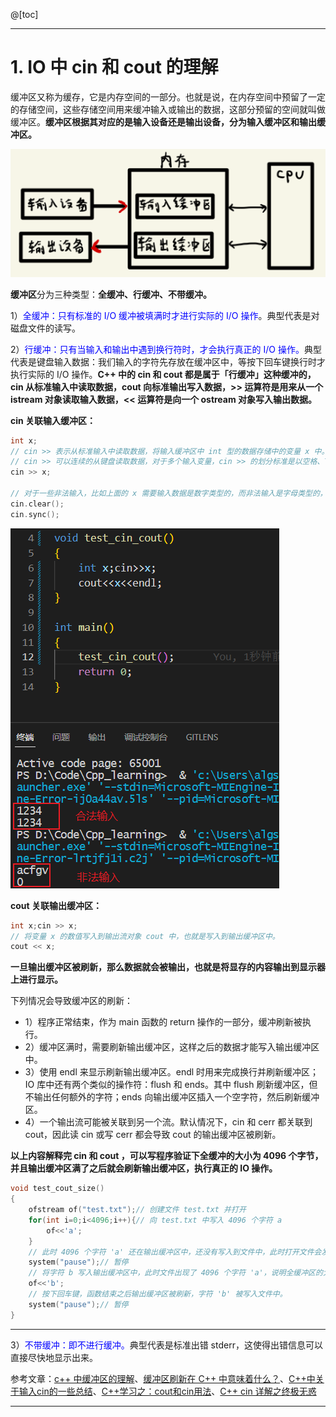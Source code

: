 @[toc]

***

# 1. IO 中 cin 和 cout 的理解

缓冲区又称为缓存，它是内存空间的一部分。也就是说，在内存空间中预留了一定的存储空间，这些存储空间用来缓冲输入或输出的数据，这部分预留的空间就叫做缓冲区。**缓冲区根据其对应的是输入设备还是输出设备，分为输入缓冲区和输出缓冲区。**

![image-20230313151057935](Image/IO.png)

**缓冲区**分为三种类型：**全缓冲、行缓冲、不带缓冲。**

1）<font color=blue>全缓冲：只有标准的 I/O 缓冲被填满时才进行实际的 I/O 操作</font>。典型代表是对磁盘文件的读写。

2）<font color=blue>行缓冲：只有当输入和输出中遇到换行符时，才会执行真正的 I/O 操作。</font>典型代表是键盘输入数据：我们输入的字符先存放在缓冲区中，等按下回车键换行时才执行实际的 I/O 操作。**C++ 中的 cin 和 cout 都是属于「行缓冲」这种缓冲的，cin 从标准输入中读取数据，cout 向标准输出写入数据，>> 运算符是用来从一个 istream 对象读取输入数据，<< 运算符是向一个 ostream 对象写入输出数据。** 

**cin 关联输入缓冲区：**

```c++
int x;
// cin >> 表示从标准输入中读取数据，将输入缓冲区中 int 型的数据存储中的变量 x 中。
// cin >> 可以连续的从键盘读取数据，对于多个输入变量，cin >> 的划分标准是以空格、Tab或者换行符作为分隔符或者结束符的。
cin >> x;

// 对于一些非法输入，比如上面的 x 需要输入数据是数字类型的，而非法输入是字母类型的，那么就会造成程序错误，使用清空输入缓冲区来消除错误。
cin.clear();
cin.sync();
```

![image-20230313155609116](Image/cin.png)

**cout 关联输出缓冲区：**

```c++
int x;cin >> x;
// 将变量 x 的数值写入到输出流对象 cout 中，也就是写入到输出缓冲区中。
cout << x;
```

**一旦输出缓冲区被刷新，那么数据就会被输出，也就是将显存的内容输出到显示器上进行显示。**

下列情况会导致缓冲区的刷新：

* 1）程序正常结束，作为 main 函数的 return 操作的一部分，缓冲刷新被执行。
* 2）缓冲区满时，需要刷新输出缓冲区，这样之后的数据才能写入输出缓冲区中。
* 3）使用 endl 来显示刷新输出缓冲区。endl 时用来完成换行并刷新缓冲区；IO 库中还有两个类似的操作符：flush 和 ends。其中 flush 刷新缓冲区，但不输出任何额外的字符；ends 向输出缓冲区插入一个空字符，然后刷新缓冲区。
* 4）一个输出流可能被关联到另一个流。默认情况下，cin 和 cerr 都关联到 cout，因此读 cin 或写 cerr 都会导致 cout 的输出缓冲区被刷新。

**以上内容解释完 cin 和 cout ，可以写程序验证下全缓冲的大小为 4096 个字节，并且输出缓冲区满了之后就会刷新输出缓冲区，执行真正的 IO 操作。**

```cpp
void test_cout_size()
{
    ofstream of("test.txt");// 创建文件 test.txt 并打开
    for(int i=0;i<4096;i++){// 向 test.txt 中写入 4096 个字符 a  
        of<<'a';
    }
    // 此时 4096 个字符 'a' 还在输出缓冲区中，还没有写入到文件中，此时打开文件会发现是空的
    system("pause");// 暂停
    // 将字符 b 写入输出缓冲区中，此时文件出现了 4096 个字符 'a'，说明全缓冲区的大小为 4K，输出缓冲区满了之后执行了 IO 操作，字符 'a' 被写入到文件中了。而此时字符 'b' 还在缓冲区中。
    of<<'b';
    // 按下回车键，函数结束之后输出缓冲区被刷新，字符 'b' 被写入文件中。
    system("pause");// 暂停
}
```

****

3）<font color=blue>不带缓冲：即不进行缓冲。</font>典型代表是标准出错 stderr，这使得出错信息可以直接尽快地显示出来。

参考文章：[c++ 中缓冲区的理解](https://blog.csdn.net/mxgsgtc/article/details/15500109)、[缓冲区刷新在 C++ 中意味着什么？](https://juejin.cn/post/7031455528723152927)、[C++中关于输入cin的一些总结](https://www.cnblogs.com/mini-coconut/p/9041925.html)、[C++学习之：cout和cin用法](https://segmentfault.com/a/1190000023902592)、[C++ cin 详解之终极无惑](https://blog.csdn.net/K346K346/article/details/48213811)

***



